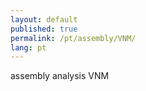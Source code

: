 ```yaml
---
layout: default
published: true
permalink: /pt/assembly/VNM/
lang: pt
---
```


assembly analysis VNM
